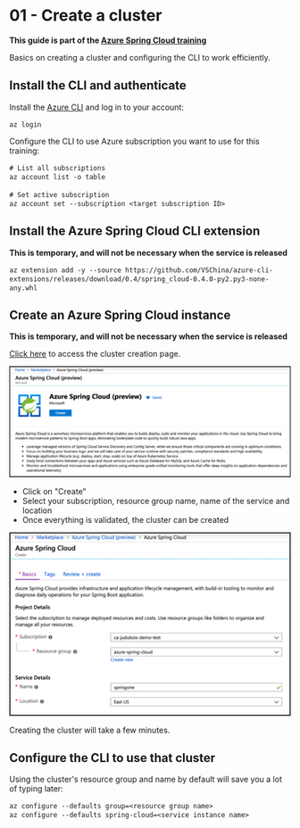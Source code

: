 # 01 - Create a cluster

__This guide is part of the [Azure Spring Cloud training](../README.md)__

Basics on creating a cluster and configuring the CLI to work efficiently.

## Install the CLI and authenticate

Install the [Azure CLI](https://docs.microsoft.com/en-us/cli/azure/install-azure-cli/?WT.mc_id=azurespringcloud-github-judubois) and log in to your account:

```
az login
```

Configure the CLI to use Azure subscription you want to use for this training:

```
# List all subscriptions
az account list -o table

# Set active subscription
az account set --subscription <target subscription ID>
```

## Install the Azure Spring Cloud CLI extension

__This is temporary, and will not be necessary when the service is released__

```
az extension add -y --source https://github.com/VSChina/azure-cli-extensions/releases/download/0.4/spring_cloud-0.4.0-py2.py3-none-any.whl
```

## Create an Azure Spring Cloud instance

__This is temporary, and will not be necessary when the service is released__

[Click here](https://portal.azure.com/?microsoft_azure_marketplace_ItemHideKey=AppPlatformExtension#blade/Microsoft_Azure_Marketplace/MarketplaceOffersBlade/selectedMenuItemId/home/searchQuery/spring) to access the cluster creation page.

![Cluster creation](01-create-azure-spring-cloud.png)

- Click on "Create"
- Select your subscription, resource group name, name of the service and location
- Once everything is validated, the cluster can be created

![Cluster configuration](02-creation-details.png)

Creating the cluster will take a few minutes.

## Configure the CLI to use that cluster

Using the cluster's resource group and name by default will save you a lot of typing later:

```
az configure --defaults group=<resource group name>
az configure --defaults spring-cloud=<service instance name>
```
